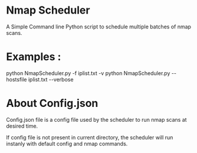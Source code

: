 # Nmap Scheduler
A Simple Command line Python script to schedule multiple batches of nmap scans.

# Examples : 

python NmapScheduler.py -f iplist.txt -v
python  NmapScheduler.py --hostsfile iplist.txt --verbose

# About Config.json

Config.json file is a config file used by the scheduler to run nmap scans at desired time.

If config file is not present in current directory, the scheduler will run instanly  with default config and nmap commands.


